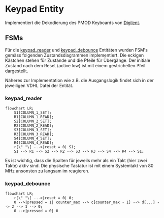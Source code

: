 # Keypad Entity

Implementiert die Dekodierung des PMOD Keyboards von [Digilent](https://digilent.com/reference/pmod/pmodkypd/).

## FSMs
Für die [keypad_reader](keypad_reader.vhdl) und [keypad_debounce](keypad_debounce.vhdl) Entitäten wurden FSM's gemäss folgenden Zustandsdiagrammen implementiert. Die eckigen Kästchen stehen für Zustände und die Pfeile für Übergänge. Der initiale Zustand nach dem Reset (active low) ist mit einem gestrichelten Pfeil dargestellt.

Näheres zur Implementation wie z.B. die Ausgangslogik findet sich in der jeweiligen VDHL Datei der Entität.

### keypad_reader
```mermaid
flowchart LR;
    S1[COLUMN_1_SET];
    R1[COLUMN_1_READ];
    S2[COLUMN_2_SET];
    R2[COLUMN_2_READ];
    S3[COLUMN_3_SET];
    R3[COLUMN_3_READ];
    S4[COLUMN_4_SET];
    R4[COLUMN_4_READ];
    r[\" "\] -.->|reset = 0| S1;
    S1 --> R1 --> S2 --> R2 --> S3 --> R3 --> S4 --> R4 --> S1;
```
Es ist wichtig, dass die Spalten für jeweils mehr als ein Takt (hier zwei Takte) aktiv sind. Die physische Tastatur ist mit einem Systemtakt von 80 MHz ansonsten zu langsam im reagieren.

### keypad_debounce
```mermaid
flowchart LR;
    r[\" "\] -.->|reset = 0| 0;
    0 -->|pressed = 1| counter_max --> c[counter_max - 1] --> d[...] --> 2 --> 1 --> 0;
    0 -->|pressed = 0| 0
```
